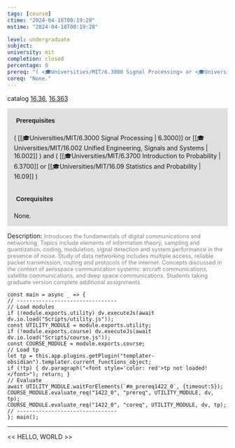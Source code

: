 ```yaml
---
tags: [course]
ctime: "2024-04-18T00:19:28"
mstime: "2024-04-18T00:19:28"

level: undergraduate
subject: 
university: mit
completion: closed
percentage: 0
prereq: "( <🎓Universities/MIT/6.3000 Signal Processing> or <🎓Universities/MIT/16.002 Unified Engineering, Signals and Systems> ) and ( <🎓Universities/MIT/6.3700 Introduction to Probability> or <🎓Universities/MIT/16.09 Statistics and Probability> )"
coreq: "None."
---
```


catalog [16.36](http://student.mit.edu/catalog/m16a.html#16.36), [16.363](http://student.mit.edu/catalog/m16a.html#16.363)

<span style="display: block; padding: 15px; background-color: rgb(100, 100, 100, 0.2);"><font id="m_prereq1422_0" style="display: block; font-family: Arial, sans-serif; font-weight: bold; padding: 5px">Prerequisites</font><br><span id="prereq1422_0">( [[🎓Universities/MIT/6.3000 Signal Processing | 6.3000]] or [[🎓Universities/MIT/16.002 Unified Engineering, Signals and Systems | 16.002]] ) and ( [[🎓Universities/MIT/6.3700 Introduction to Probability | 6.3700]] or [[🎓Universities/MIT/16.09 Statistics and Probability | 16.09]] )</span></span>
<span style="display: block; padding: 15px; background-color: rgb(100, 100, 100, 0.2);"><font id="m_coreq1422_0" style="display: block; font-family: Arial, sans-serif; font-weight: bold; padding: 5px">Corequisites</font><br><span id="coreq1422_0">None.</span></span>

<font style="">Description:</font>
<font style="color: grey; font-size: 0.8rem;">Introduces the fundamentals of digital communications and networking. Topics include elements of information theory, sampling and quantization, coding, modulation, signal detection and system performance in the presence of noise. Study of data networking includes multiple access, reliable packet transmission, routing and protocols of the internet. Concepts discussed in the context of aerospace communication systems: aircraft communications, satellite communications, and deep space communications. Students taking graduate version complete additional assignments.</font>

```dataviewjs
const main = async _ => {
// --------------------------------
// Load modules
if (!module.exports.utility) dv.executeJs(await dv.io.load("Scripts/utility.js"));
const UTILITY_MODULE = module.exports.utility;
if (!module.exports.course) dv.executeJs(await dv.io.load("Scripts/course.js"));
const COURSE_MODULE = module.exports.course;
// Load tp
let tp = this.app.plugins.getPlugin("templater-obsidian").templater.current_functions_object;
if (!tp) { dv.paragraph("<font style='color: red'>tp not loaded!</font>"); return; }
// Evaluate
await UTILITY_MODULE.waitForElements(`#m_prereq1422_0`, {timeout:5});
COURSE_MODULE.evaluate_req("1422_0", "prereq", UTILITY_MODULE, dv, tp);
COURSE_MODULE.evaluate_req("1422_0", "coreq", UTILITY_MODULE, dv, tp);
// --------------------------------
}; main();
```

---

<< HELLO, WORLD >>

